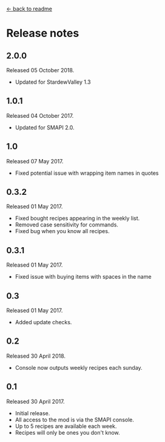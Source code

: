 ﻿[← back to readme](readme.md)

# Release notes
## 2.0.0
Released 05 October 2018.

* Updated for StardewValley 1.3

## 1.0.1
Released 04 October 2017.

* Updated for SMAPI 2.0.

## 1.0
Released 07 May 2017.

* Fixed potential issue with wrapping item names in quotes

## 0.3.2
Released 01 May 2017.

* Fixed bought recipes appearing in the weekly list.
* Removed case sensitivity for commands.
* Fixed bug when you know all recipes.

## 0.3.1
Released 01 May 2017.

* Fixed issue with buying items with spaces in the name

## 0.3
Released 01 May 2017.

* Added update checks.

## 0.2
Released 30 April 2018.

* Console now outputs weekly recipes each sunday.

## 0.1
Released 30 April 2017.

* Initial release.
* All access to the mod is via the SMAPI console.
* Up to 5 recipes are available each week.
* Recipes will only be ones you don't know.

